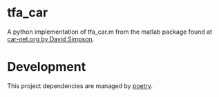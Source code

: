 # tfa_car

A python implementation of tfa_car.m from the matlab package found at [car-net.org by David Simpson](http://www.car-net.org/media/Documentation_for_function_tfa_car_latest.pdf).

# Development

This project dependencies are managed by [poetry](https://python-poetry.org/).